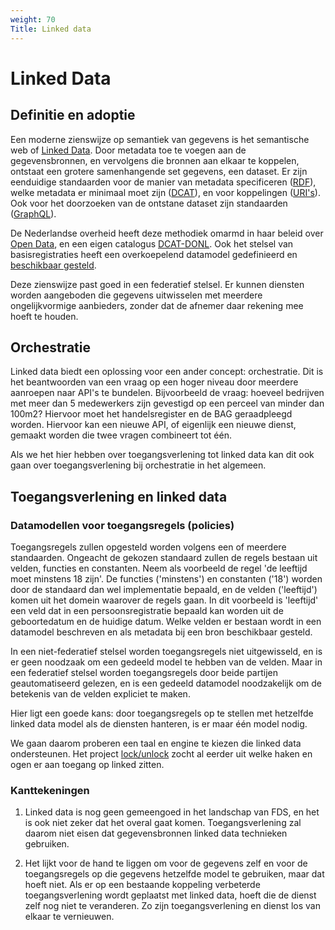 ```yaml
---
weight: 70
Title: Linked data
---
```


# Linked Data

## Definitie en adoptie
Een moderne zienswijze op semantiek van gegevens is het semantische web of [Linked Data](https://en.wikipedia.org/wiki/Linked_data).
Door metadata toe te voegen aan de gegevensbronnen, en vervolgens die bronnen aan elkaar te koppelen, ontstaat een grotere
samenhangende set gegevens, een dataset. Er zijn eenduidige standaarden voor de manier van metadata specificeren
([RDF](https://en.wikipedia.org/wiki/Resource_Description_Framework)), welke metadata er minimaal moet zijn ([DCAT](https://en.wikipedia.org/wiki/Data_Catalog_Vocabulary)), en voor koppelingen ([URI's](https://en.wikipedia.org/wiki/Uniform_Resource_Identifier)). 
Ook voor het doorzoeken van de ontstane dataset zijn standaarden ([GraphQL](https://en.wikipedia.org/wiki/GraphQL)).

De Nederlandse overheid heeft deze methodiek omarmd in haar beleid over [Open Data](https://data.overheid.nl/ondersteuning/open-data/beleid),
en een eigen catalogus [DCAT-DONL](https://docs.datacommunities.nl/data-overheid-nl-documentatie/dcat/dcat-ap-donl). Ook het stelsel van basisregistraties heeft een overkoepelend datamodel gedefinieerd en
[beschikbaar gesteld](https://stelselvanbasisregistraties.nl/details/DATASET/STCdata).

Deze zienswijze past goed in een federatief stelsel. Er kunnen diensten worden aangeboden die gegevens uitwisselen met
meerdere ongelijkvormige aanbieders, zonder dat de afnemer daar rekening mee hoeft te houden. 

## Orchestratie
Linked data biedt een oplossing voor een ander concept: orchestratie. Dit is het beantwoorden van een vraag op een hoger 
niveau door meerdere aanroepen naar API's te bundelen. Bijvoorbeeld de vraag: hoeveel bedrijven met meer dan 5 medewerkers
zijn gevestigd op een perceel van minder dan 100m2? Hiervoor moet het handelsregister en de BAG geraadpleegd worden. 
Hiervoor kan een nieuwe API, of eigenlijk een nieuwe dienst, gemaakt worden die twee vragen combineert tot één.

Als we het hier hebben over toegangsverlening tot linked data kan dit ook gaan over toegangsverlening bij orchestratie
in het algemeen.

## Toegangsverlening en linked data

### Datamodellen voor toegangsregels (policies)
Toegangsregels zullen opgesteld worden volgens een of meerdere standaarden.
Ongeacht de gekozen standaard zullen de regels bestaan uit velden, functies en constanten. 
Neem als voorbeeld de regel 'de leeftijd moet minstens 18 zijn'. 
De functies ('minstens') en constanten ('18') worden door de standaard dan wel implementatie bepaald, 
en de velden ('leeftijd') komen uit het domein waarover de regels gaan. 
In dit voorbeeld is 'leeftijd' een veld dat in een persoonsregistratie bepaald kan worden uit de
geboortedatum en de huidige datum. Welke velden er bestaan wordt in een datamodel beschreven en als metadata bij een bron
beschikbaar gesteld.

In een niet-federatief stelsel worden toegangsregels niet uitgewisseld, en is er geen noodzaak om een gedeeld model te
hebben van de velden. Maar in een federatief stelsel worden toegangsregels door beide partijen geautomatiseerd gelezen, 
en is een gedeeld datamodel noodzakelijk om de betekenis van de velden expliciet te maken.

Hier ligt een goede kans: door toegangsregels op te stellen met hetzelfde linked data model als de diensten hanteren, 
is er maar één model nodig.

We gaan daarom proberen een taal en engine te kiezen die linked data ondersteunen. 
Het project [lock/unlock](https://kadaster-labs.github.io/lock-unlock-docs/) zocht al eerder uit welke haken en ogen er aan toegang op linked zitten.

### Kanttekeningen

1. Linked data is nog geen gemeengoed in het landschap van FDS, en het is ook niet zeker dat het overal gaat komen. 
Toegangsverlening zal daarom niet eisen dat gegevensbronnen linked data technieken gebruiken.

2. Het lijkt voor de hand te liggen om voor de gegevens zelf en voor de toegangsregels op die gegevens hetzelfde model te gebruiken,
maar dat hoeft niet. Als er op een bestaande koppeling verbeterde toegangsverlening wordt geplaatst met linked data, 
hoeft die de dienst zelf nog niet te veranderen. Zo zijn toegangsverlening en dienst los van elkaar te vernieuwen.
